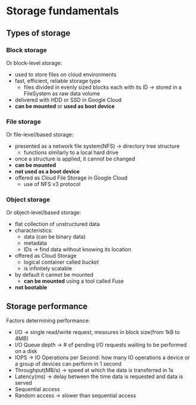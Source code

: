# Storage fundamentals

## Types of storage

### Block storage

Or block-level storage:

- used to store files on cloud environments
- fast, efficient, reliable storage type
  - files divided in evenly sized blocks each with its ID -> stored in a FileSystem as raw data volume
- delivered with HDD or SSD in Google Cloud
- **can be mounted** or **used as boot device**

### File storage

Or file-level/based storage:

- presented as a network file system(NFS) -> directory tree structure
  - functions similarly to a local hard drive
- once a structure is applied, it cannot be changed
- **can be mounted** 
- **not used as a boot device**
- offered as Cloud File Storage in Google Cloud
  - use of NFS v3 protocol

### Object storage

Or object-level/based storage:

- flat collection of unstructured data
- characteristics:
  - data (can be binary data)
  - metadata
  - IDs -> find data without knowing its location
- offered as Cloud Storage
  - logical container called *bucket*
  - is infinitely scalable
- by default it cannot be mounted
  - **can be mounted** using a tool called Fuse
- **not bootable**

## Storage performance

Factors determining performance:

- I/O -> single read/write request, measures in block size(from 1kB to 4MB)
- I/O Queue depth -> # of pending I/O requests waiting to be performed on a disk
- IOPS -> IO Operations per Second: how many IO operations a device or a group of devices can perform in 1 second
- Throughput(MB/s) -> speed at which the data is transferred in 1s 
- Latency(ms) -> delay between the time data is requested and data is served
- Sequential access
- Random access -> slower than sequential access

